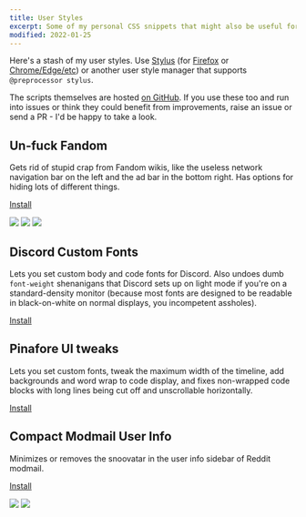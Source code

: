 ```yaml
---
title: User Styles
excerpt: Some of my personal CSS snippets that might also be useful for others
modified: 2022-01-25
---
```


Here's a stash of my user styles. Use [Stylus][stylus] (for [Firefox][stylus-firefox] or [Chrome/Edge/etc][stylus-chrome]) or another user style manager that supports `@preprocessor stylus`.

The scripts themselves are hosted [on GitHub][repo]. If you use these too and run into issues or think they could benefit from improvements, raise an issue or send a PR - I'd be happy to take a look.

[stylus]: https://add0n.com/stylus.html
[stylus-firefox]: https://addons.mozilla.org/en-GB/firefox/addon/styl-us/
[stylus-chrome]: https://chrome.google.com/webstore/detail/stylus/clngdbkpkpeebahjckkjfobafhncgmne
[repo]: https://github.com/eritbh/userstyles

## Un-fuck Fandom

Gets rid of stupid crap from Fandom wikis, like the useless network navigation bar on the left and the ad bar in the bottom right. Has options for hiding lots of different things.

<a class="button userstyle-install" href="https://raw.githubusercontent.com/eritbh/userstyles/main/un-fuck-fandom.user.css">Install</a>

<div class="content-block">
	<div class="images">
		<a href="https://i.eritbh.me/3TJQdSMyLLt13.png"><img src="https://i.eritbh.me/3TJQdSMyLLt13.png"></a>
		<a href="https://i.eritbh.me/B6L3zFGAh8a15.png"><img src="https://i.eritbh.me/B6L3zFGAh8a15.png"></a>
		<a href="https://i.eritbh.me/Hq2ChidPepN18.png"><img src="https://i.eritbh.me/Hq2ChidPepN18.png"></a>
	</div>
</div>

## Discord Custom Fonts

Lets you set custom body and code fonts for Discord. Also undoes dumb `font-weight` shenanigans that Discord sets up on light mode if you're on a standard-density monitor (because most fonts are designed to be readable in black-on-white on normal displays, you incompetent assholes).

<a class="button userstyle-install" href="https://raw.githubusercontent.com/eritbh/userstyles/main/discord-fonts.user.css">Install</a>

## Pinafore UI tweaks

Lets you set custom fonts, tweak the maximum width of the timeline, add backgrounds and word wrap to code display, and fixes non-wrapped code blocks with long lines being cut off and unscrollable horizontally.

<a class="button userstyle-install" href="https://raw.githubusercontent.com/eritbh/userstyles/main/pinafore-customization.user.css">Install</a>

## Compact Modmail User Info

Minimizes or removes the snoovatar in the user info sidebar of Reddit modmail.

<a class="button userstyle-install" href="https://raw.githubusercontent.com/eritbh/userstyles/main/compact-modmail-user-info.user.css">Install</a>

<div class="content-block">
	<div class="images">
		<a href="https://i.eritbh.me/brSuVkLigyyo3.png"><img src="https://i.eritbh.me/brSuVkLigyyo3.png"></a>
		<a href="https://i.eritbh.me/6XZsP239pJdo4.png"><img src="https://i.eritbh.me/6XZsP239pJdo4.png"></a>
	</div>
</div>

<script>
	document.addEventListener('readystatechange', function () {
		if (document.readyState != 'complete') {
			return;
		}

		const versionRegex = /==UserStyle==[\s\S]*@version\s+([^\n]+)[\s\S]*==\/UserStyle==/;
		for (const button of document.querySelectorAll('.userstyle-install')) {
			fetch(button.href)
				.then(response => response.text())
				.then(body => {
					let match = body.match(versionRegex);
					if (!match) {
						return;
					}

					let smallEl = document.createElement('small');
					smallEl.textContent = `v${match[1]}`;
					button.append(' ', smallEl);
				})
				.catch(error => {
					console.error(error);
				});
		}
	})
</script>
